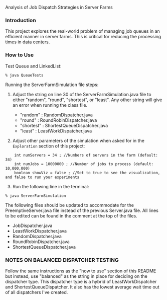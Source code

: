 Analysis of Job Dispatch Strategies in Server Farms

### Introduction
This project explores the real-world problem of managing job queues in an efficient manner in server farms. This is critical for reducing the processing times in data centers.

### How to Use

Test Queue and LinkedList:
```
% java QueueTests
```

Running the ServerFarmSimulation file steps:
1. Adjust the string on line 30 of the ServerFarmSimulation.java file to either "random", "round", "shortest", or "least". Any other string will give an error when running the class file. 
    - "random" : RandomDispatcher.java
    - "round" : RoundRobinDispatcher.java
    - "shortest" : ShortestQueueDispatcher.java
    - "least" : LeastWorkDispatcher.java

2. Adjust other parameters of the simulation when asked for in the `Exploration` section of this project:
```
    int numServers = 34 ; //Numbers of servers in the farm (default: 34)
    int numJobs = 10000000 ; //Number of jobs to process (default: 10,000,000)
    boolean showViz = false ; //Set to true to see the visualization, and false to run your experiments
```

3. Run the following line in the terminal:
```
% java ServerFarmSimulation
```

The following files should be updated to accommodate for the PreemptiveServer.java file instead of the previous Server.java file. All lines to be edited can be found in the comment at the top of the files.
- JobDispatcher.java
- LeastWorkDispatcher.java
- RandomDispatcher.java
- RoundRobinDispatcher.java
- ShortestQueueDispatcher.java

### NOTES ON BALANCED DISPATCHER TESTING
Follow the same instructions as the "how to use" section of this README but instead, use "balanced" as the string in place for deciding on the dispatcher type. This dispatcher type is a hybrid of LeastWorkDispatcher and ShortestQueueDispatcher. It also has the lowest average wait time out of all dispatchers I've created.
